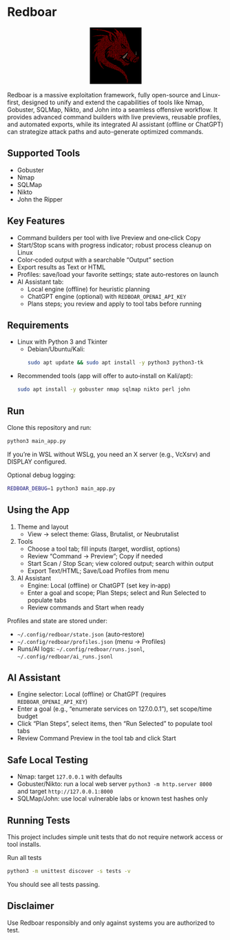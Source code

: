 # Redboar

<p align="center">
  <img src="icon.png" alt="Redboar icon" width="120" />
</p>

Redboar is a massive exploitation framework, fully open-source and Linux-first, designed to unify and extend the capabilities of tools like Nmap, Gobuster, SQLMap, Nikto, and John into a seamless offensive workflow. It provides advanced command builders with live previews, reusable profiles, and automated exports, while its integrated AI assistant (offline or ChatGPT) can strategize attack paths and auto-generate optimized commands.

## Supported Tools
- Gobuster
- Nmap
- SQLMap
- Nikto
- John the Ripper

## Key Features
- Command builders per tool with live Preview and one‑click Copy
- Start/Stop scans with progress indicator; robust process cleanup on Linux
- Color‑coded output with a searchable “Output” section
- Export results as Text or HTML
- Profiles: save/load your favorite settings; state auto‑restores on launch
- AI Assistant tab:
  - Local engine (offline) for heuristic planning
  - ChatGPT engine (optional) with `REDBOAR_OPENAI_API_KEY`
  - Plans steps; you review and apply to tool tabs before running

## Requirements
- Linux with Python 3 and Tkinter
  - Debian/Ubuntu/Kali:
    ```bash
    sudo apt update && sudo apt install -y python3 python3-tk
    ```
- Recommended tools (app will offer to auto‑install on Kali/apt):
  ```bash
  sudo apt install -y gobuster nmap sqlmap nikto perl john
  ```

## Run
Clone this repository and run:

```bash
python3 main_app.py
```

If you’re in WSL without WSLg, you need an X server (e.g., VcXsrv) and DISPLAY configured.

Optional debug logging:

```bash
REDBOAR_DEBUG=1 python3 main_app.py
```

## Using the App
1) Theme and layout
   - View → select theme: Glass, Brutalist, or Neubrutalist
2) Tools
   - Choose a tool tab; fill inputs (target, wordlist, options)
   - Review “Command → Preview”; Copy if needed
   - Start Scan / Stop Scan; view colored output; search within output
   - Export Text/HTML; Save/Load Profiles from menu
3) AI Assistant
   - Engine: Local (offline) or ChatGPT (set key in‑app)
   - Enter a goal and scope; Plan Steps; select and Run Selected to populate tabs
   - Review commands and Start when ready

Profiles and state are stored under:
- `~/.config/redboar/state.json` (auto‑restore)
- `~/.config/redboar/profiles.json` (menu → Profiles)
- Runs/AI logs: `~/.config/redboar/runs.jsonl`, `~/.config/redboar/ai_runs.jsonl`

## AI Assistant
- Engine selector: Local (offline) or ChatGPT (requires `REDBOAR_OPENAI_API_KEY`)
- Enter a goal (e.g., “enumerate services on 127.0.0.1”), set scope/time budget
- Click “Plan Steps”, select items, then “Run Selected” to populate tool tabs
- Review Command Preview in the tool tab and click Start

## Safe Local Testing
- Nmap: target `127.0.0.1` with defaults
- Gobuster/Nikto: run a local web server `python3 -m http.server 8000` and target `http://127.0.0.1:8000`
- SQLMap/John: use local vulnerable labs or known test hashes only

## Running Tests
This project includes simple unit tests that do not require network access or tool installs.

Run all tests

```bash
python3 -m unittest discover -s tests -v
```

You should see all tests passing.

## Disclaimer
Use Redboar responsibly and only against systems you are authorized to test.

